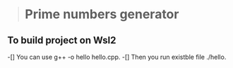 
> # Prime numbers generator
## To build project on Wsl2 
-[]  You can use g++ -o hello hello.cpp. 
-[]  Then you run  existble file ./hello.
